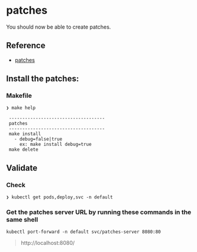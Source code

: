# patches

You should now be able to create patches.

## Reference
* [patches]()

## Install the patches:
### Makefile

```
❯ make help 

 ------------------------------------
 patches
 ------------------------------------
 make install
   - debug=false|true
     ex: make install debug=true
 make delete
```

## Validate

### Check

```
❯ kubectl get pods,deploy,svc -n default                                       

```
### Get the patches server URL by running these commands in the same shell

```
kubectl port-forward -n default svc/patches-server 8080:80
```
> http://localhost:8080/

